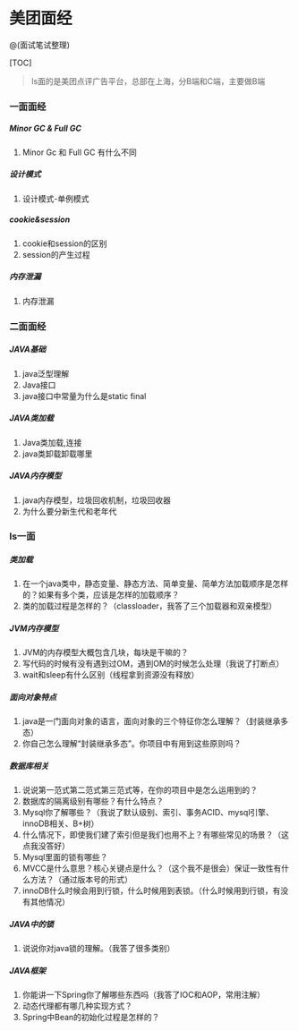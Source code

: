 # 美团面经

@(面试笔试整理)

[TOC]

> ls面的是美团点评广告平台，总部在上海，分B端和C端，主要做B端

### 一面面经

##### Minor GC & Full GC

1. Minor Gc 和 Full GC 有什么不同

##### 设计模式

1. 设计模式-单例模式

##### cookie&session

1. cookie和session的区别
2. session的产生过程

##### 内存泄漏

1. 内存泄漏


### 二面面经

##### JAVA基础

1. java泛型理解
2. Java接口
3. java接口中常量为什么是static final

##### JAVA类加载

1. Java类加载,连接
2. java类卸载卸载哪里

##### JAVA内存模型

1. java内存模型，垃圾回收机制，垃圾回收器
2. 为什么要分新生代和老年代

### ls一面

##### 类加载

1. 在一个java类中，静态变量、静态方法、简单变量、简单方法加载顺序是怎样的？如果有多个类，应该是怎样的加载顺序？
2. 类的加载过程是怎样的？（classloader，我答了三个加载器和双亲模型）

##### JVM内存模型

1. JVM的内存模型大概包含几块，每块是干嘛的？
2. 写代码的时候有没有遇到过OM，遇到OM的时候怎么处理（我说了打断点）
3. wait和sleep有什么区别（线程拿到资源没有释放）

##### 面向对象特点

1. java是一门面向对象的语言，面向对象的三个特征你怎么理解？（封装继承多态）
2. 你自己怎么理解“封装继承多态”。你项目中有用到这些原则吗？

##### 数据库相关

1. 说说第一范式第二范式第三范式等，在你的项目中是怎么运用到的？
2. 数据库的隔离级别有哪些？有什么特点？
3. Mysql你了解哪些？（我说了默认级别、索引、事务ACID、mysql引擎、innoDB相关、B+树）
4. 什么情况下，即使我们建了索引但是我们也用不上？有哪些常见的场景？（这点我没答好）
5. Mysql里面的锁有哪些？
6. MVCC是什么意思？核心关键点是什么？（这个我不是很会）保证一致性有什么方法？（通过版本号的形式）
7. innoDB什么时候会用到行锁，什么时候用到表锁。（什么时候用到行锁，有没有其他情况）

##### JAVA中的锁

1. 说说你对java锁的理解。（我答了很多类别）

##### JAVA框架

1. 你能讲一下Spring你了解哪些东西吗（我答了IOC和AOP，常用注解）
2. 动态代理都有哪几种实现方式？
3. Spring中Bean的初始化过程是怎样的？
